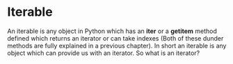 # Iterable

An iterable is any object in Python which has an __iter__ or a __getitem__ method defined which returns an iterator or can take indexes (Both of these dunder methods are fully explained in a previous chapter). In short an iterable is any object which can provide us with an iterator. So what is an iterator?
